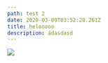 ```yaml
---
path: test 2
date: 2020-03-09T03:52:28.261Z
title: helooooo
description: ádasdasd
---
```

![](/assets/beauty_20200127100106.jpg)
